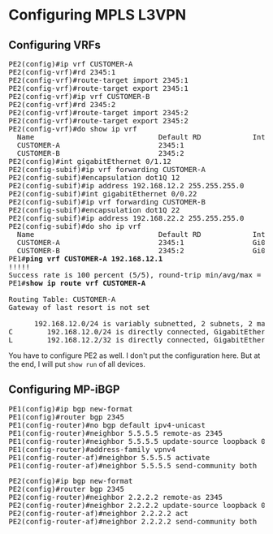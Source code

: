 # Configuring MPLS L3VPN

## Configuring VRFs
<pre>
PE2(config)#ip vrf CUSTOMER-A
PE2(config-vrf)#rd 2345:1     
PE2(config-vrf)#route-target import 2345:1
PE2(config-vrf)#route-target export 2345:1
PE2(config-vrf)#ip vrf CUSTOMER-B
PE2(config-vrf)#rd 2345:2                 
PE2(config-vrf)#route-target import 2345:2
PE2(config-vrf)#route-target export 2345:2
PE2(config-vrf)#do show ip vrf
  Name                             Default RD            Interfaces
  CUSTOMER-A                       2345:1                
  CUSTOMER-B                       2345:2
PE2(config)#int gigabitEthernet 0/1.12
PE2(config-subif)#ip vrf forwarding CUSTOMER-A
PE2(config-subif)#encapsulation dot1Q 12
PE2(config-subif)#ip address 192.168.12.2 255.255.255.0
PE2(config-subif)#int gigabitEthernet 0/0.22
PE2(config-subif)#ip vrf forwarding CUSTOMER-B
PE2(config-subif)#encapsulation dot1Q 22               
PE2(config-subif)#ip address 192.168.22.2 255.255.255.0
PE2(config-subif)#do sho ip vrf
  Name                             Default RD            Interfaces
  CUSTOMER-A                       2345:1                Gi0/1.12
  CUSTOMER-B                       2345:2                Gi0/0.22
PE1#<b>ping vrf CUSTOMER-A 192.168.12.1</b>
!!!!!
Success rate is 100 percent (5/5), round-trip min/avg/max = 6/7/9 ms
PE1#<b>show ip route vrf CUSTOMER-A</b>

Routing Table: CUSTOMER-A
Gateway of last resort is not set

      192.168.12.0/24 is variably subnetted, 2 subnets, 2 masks
C        192.168.12.0/24 is directly connected, GigabitEthernet0/1.12
L        192.168.12.2/32 is directly connected, GigabitEthernet0/1.12
</pre>
You have to configure PE2 as well. I don't put the configuration here. But at the end, I will put
`show run` of all devices.

## Configuring MP-iBGP
<pre>
PE1(config)#ip bgp new-format 
PE1(config)#router bgp 2345
PE1(config-router)#no bgp default ipv4-unicast 
PE1(config-router)#neighbor 5.5.5.5 remote-as 2345
PE1(config-router)#neighbor 5.5.5.5 update-source loopback 0
PE1(config-router)#address-family vpnv4
PE1(config-router-af)#neighbor 5.5.5.5 activate 
PE1(config-router-af)#neighbor 5.5.5.5 send-community both
</pre>
<pre>
PE2(config)#ip bgp new-format 
PE2(config)#router bgp 2345
PE2(config-router)#neighbor 2.2.2.2 remote-as 2345
PE2(config-router)#neighbor 2.2.2.2 update-source loopback 0
PE2(config-router-af)#neighbor 2.2.2.2 act
PE2(config-router-af)#neighbor 2.2.2.2 send-community both
</pre>